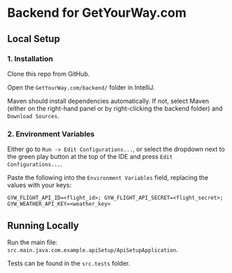 # Backend for GetYourWay.com

## Local Setup

### 1. Installation

Clone this repo from GitHub.

Open the `GetYourWay.com/backend/` folder in IntelliJ.

Maven should install dependencies automatically.
If not, select Maven (either on the right-hand panel or by right-clicking the backend folder)
and `Download Sources`.

### 2. Environment Variables

Either go to `Run -> Edit Configurations...`, 
or select the dropdown next to the green play button at the top of the IDE
and press `Edit Configurations...`.

Paste the following into the `Environment Variables` field, 
replacing the values with your keys:

```text
GYW_FLIGHT_API_ID=<flight_id>; GYW_FLIGHT_API_SECRET=<flight_secret>; GYW_WEATHER_API_KEY=<weather_key>
```


## Running Locally

Run the main file: `src.main.java.com.example.apiSetup/ApiSetupApplication`.

Tests can be found in the `src.tests` folder.